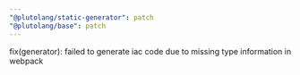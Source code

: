 ```yaml
---
"@plutolang/static-generator": patch
"@plutolang/base": patch
---
```


fix(generator): failed to generate iac code due to missing type information in webpack
